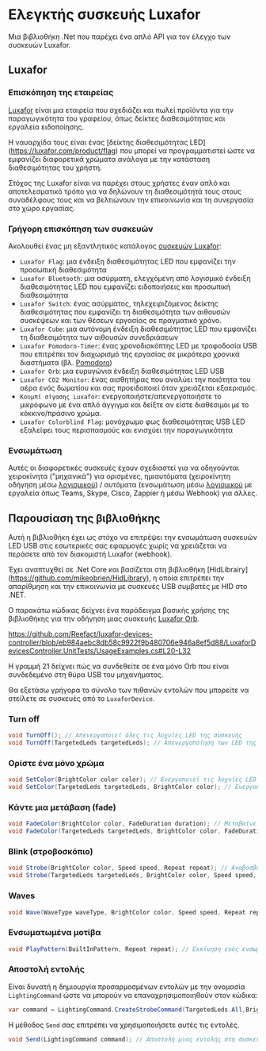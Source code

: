 # Ελεγκτής συσκευής Luxafor

Μια βιβλιοθήκη .Net που παρέχει ένα απλό API για τον έλεγχο των συσκευών Luxafor.

## Luxafor

### Επισκόπηση της εταιρείας

[Luxafor](https://luxafor.com) είναι μια εταιρεία που σχεδιάζει και πωλεί προϊόντα για την παραγωγικότητα του γραφείου, όπως δείκτες διαθεσιμότητας και εργαλεία ειδοποίησης. 

Η ναυαρχίδα τους είναι ένας [δείκτης διαθεσιμότητας LED] (https://luxafor.com/product/flag) που μπορεί να προγραμματιστεί ώστε να εμφανίζει διαφορετικά χρώματα ανάλογα με την κατάσταση διαθεσιμότητας του χρήστη. 

Στόχος της Luxafor είναι να παρέχει στους χρήστες έναν απλό και αποτελεσματικό τρόπο για να δηλώνουν τη διαθεσιμότητά τους στους συναδέλφους τους και να βελτιώνουν την επικοινωνία και τη συνεργασία στο χώρο εργασίας.

### Γρήγορη επισκόπηση των συσκευών

Ακολουθεί ένας μη εξαντλητικός κατάλογος [συσκευών Luxafor](https://luxafor.com/products):

- `Luxafor Flag`: μια ένδειξη διαθεσιμότητας LED που εμφανίζει την προσωπική διαθεσιμότητα
- `Luxafor Bluetooth`: μια ασύρματη, ελεγχόμενη από λογισμικό ένδειξη διαθεσιμότητας LED που εμφανίζει ειδοποιήσεις και προσωπική διαθεσιμότητα
- `Luxafor Switch`: ένας ασύρματος, τηλεχειριζόμενος δείκτης διαθεσιμότητας που εμφανίζει τη διαθεσιμότητα των αιθουσών συσκέψεων και των θέσεων εργασίας σε πραγματικό χρόνο.
- `Luxafor Cube`: μια αυτόνομη ένδειξη διαθεσιμότητας LED που εμφανίζει τη διαθεσιμότητα των αιθουσών συνεδριάσεων
- `Luxafor Pomodoro-Timer`: ένας χρονοδιακόπτης LED με τροφοδοσία USB που επιτρέπει τον διαχωρισμό της εργασίας σε μικρότερα χρονικά διαστήματα (βλ. [Pomodoro](https://reefact.net/craftsmanship/tools/pomodoro))
- `Luxafor Orb`: μια ευρυγώνια ένδειξη διαθεσιμότητας LED USB
- `Luxafor CO2 Monitor`: ένας αισθητήρας που αναλύει την ποιότητα του αέρα ενός δωματίου και σας προειδοποιεί όταν χρειάζεται εξαερισμός.
- `Κουμπί σίγασης Luxafor`: ενεργοποιήστε/απενεργοποιήστε το μικρόφωνο με ένα απλό άγγιγμα και δείξτε αν είστε διαθέσιμοι με το κόκκινο/πράσινο χρώμα.
- `Luxafor Colorblind Flag`: μονόχρωμο φως διαθεσιμότητας USB LED εξαλείφει τους περισπασμούς και ενισχύει την παραγωγικότητα

### Ενσωμάτωση

Αυτές οι διαφορετικές συσκευές έχουν σχεδιαστεί για να οδηγούνται χειροκίνητα ("μηχανικά") για ορισμένες, ημιαυτόματα (χειροκίνητη οδήγηση μέσω [λογισμικού](https://luxaformanual.com)) / αυτόματα (ενσωμάτωση μέσω [λογισμικού](https://luxaformanual.com) με εργαλεία όπως Teams, Skype, Cisco, Zappier ή μέσω Webhook) για άλλες. 

## Παρουσίαση της βιβλιοθήκης

Αυτή η βιβλιοθήκη έχει ως στόχο να επιτρέψει την ενσωμάτωση συσκευών LED USB στις εσωτερικές σας εφαρμογές χωρίς να χρειάζεται να περάσετε από τον διακομιστή Luxafor (webhook).

Έχει αναπτυχθεί σε .Net Core και βασίζεται στη βιβλιοθήκη [HidLibrairy] (https://github.com/mikeobrien/HidLibrary), η οποία επιτρέπει την απαρίθμηση και την επικοινωνία με συσκευές USB συμβατές με HID στο .NET.

Ο παρακάτω κώδικας δείχνει ένα παράδειγμα βασικής χρήσης της βιβλιοθήκης για την οδήγηση μιας συσκευής [Luxafor Orb](https://luxafor.com/product/orb/).

https://github.com/Reefact/luxafor-devices-controller/blob/eb984aebc8db58c9922f9b480706e946a8ef5d88/LuxaforDevicesController.UnitTests/UsageExamples.cs#L20-L32

Η γραμμή 21 δείχνει πώς να συνδεθείτε σε ένα μόνο Orb που είναι συνδεδεμένο στη θύρα USB του μηχανήματος.

Θα εξετάσω γρήγορα το σύνολο των πιθανών εντολών που μπορείτε να στείλετε σε συσκευές από το `LuxaforDevice`.

### Turn off

```csharp
void TurnOff(); // Απενεργοποιεί όλες τις λυχνίες LED της συσκευής
void TurnOff(TargetedLeds targetedLeds); // Απενεργοποίηση των LED της στοχευμένης συσκευής
```

### Ορίστε ένα μόνο χρώμα

```csharp
void SetColor(BrightColor color color); // Ενεργοποιεί τις λυχνίες LED της συσκευής σε ένα προσαρμοσμένο χρώμα.
void SetColor(TargetedLeds targetedLeds, BrightColor color); // Ενεργοποιεί τα LED της στοχευμένης συσκευής σε ένα προσαρμοσμένο χρώμα.
```

### Κάντε μια μετάβαση (fade)

```csharp
void FadeColor(BrightColor color, FadeDuration duration); // Μεταβαίνει όλα τα LED της συσκευής σε ένα προσαρμοσμένο χρώμα.
void FadeColor(TargetedLeds targetedLeds, BrightColor color, FadeDuration duration) // Μετάβαση των LED της στοχευμένης συσκευής σε ένα προσαρμοσμένο χρώμα
```

### Blink (στροβοσκόπιο)

```csharp
void Strobe(BrightColor color, Speed speed, Repeat repeat); // Αναβοσβήνει όλα τα LED της συσκευής σε ένα προσαρμοσμένο χρώμα.
void Strobe(TargetedLeds targetedLeds, BrightColor color, Speed speed, Repeat repeat); // Αναβοσβήνει τα LED της στοχευμένης συσκευής σε ένα προσαρμοσμένο χρώμα.
```

### Waves

```csharp
void Wave(WaveType waveType, BrightColor color, Speed speed, Repeat repeat); // Ξεκινάει ένα μοτίβο κύματος που στοχεύει όλα τα LED της συσκευής με βάση ένα προσαρμοσμένο χρώμα.
```

### Ενσωματωμένα μοτίβα

```csharp
void PlayPattern(BuiltInPattern, Repeat repeat); // Εκκίνηση ενός ενσωματωμένου μοτίβου που στοχεύει σε όλες τις λυχνίες LED της συσκευής
```

### Αποστολή εντολής

Είναι δυνατή η δημιουργία προσαρμοσμένων εντολών με την ονομασία `LightingCommand` ώστε να μπορούν να επαναχρησιμοποιηθούν στον κώδικα:

```csharp
var command = LightingCommand.CreateStrobeCommand(TargetedLeds.All,BrightColor.Yellow, Speed.FromByte(20), Repeat.Count(3)),
```

Η μέθοδος `Send` σας επιτρέπει να χρησιμοποιήσετε αυτές τις εντολές.

```csharp
void Send(LightingCommand command); // Αποστολή μιας εντολής στη συσκευή
```
